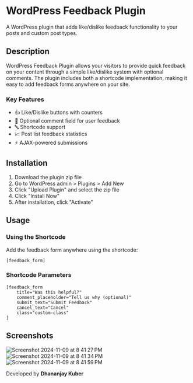 # WordPress Feedback Plugin

A WordPress plugin that adds like/dislike feedback functionality to your posts and custom post types.

## Description

WordPress Feedback Plugin allows your visitors to provide quick feedback on your content through a simple like/dislike system with optional comments. The plugin includes both a shortcode implementation, making it easy to add feedback forms anywhere on your site.

### Key Features

- 👍 Like/Dislike buttons with counters
- 💬 Optional comment field for user feedback
- 🔤 Shortcode support
- 📈 Post list feedback statistics
- ⚡ AJAX-powered submissions

## Installation

1. Download the plugin zip file
2. Go to WordPress admin > Plugins > Add New
3. Click "Upload Plugin" and select the zip file
4. Click "Install Now"
5. After installation, click "Activate"

## Usage

### Using the Shortcode

Add the feedback form anywhere using the shortcode:

```
[feedback_form]
```

### Shortcode Parameters

```
[feedback_form
    title="Was this helpful?"
    comment_placeholder="Tell us why (optional)"
    submit_text="Submit Feedback"
    cancel_text="Cancel"
    class="custom-class"
]
```

## Screenshots

![Screenshot 2024-11-09 at 8 41 27 PM](https://github.com/user-attachments/assets/b43eaf0e-2204-471e-a6b3-fbceed4f2d11)
![Screenshot 2024-11-09 at 8 41 34 PM](https://github.com/user-attachments/assets/38bad21c-8340-47f5-84bf-c1f86356e053)
![Screenshot 2024-11-09 at 8 41 59 PM](https://github.com/user-attachments/assets/e218fd38-af5b-4dfc-a7ad-601b87d9d390)

Developed by **Dhananjay Kuber**
